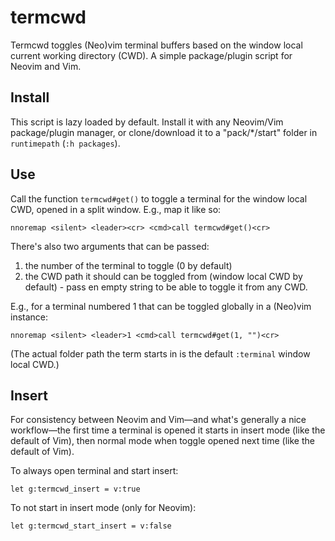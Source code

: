 # termcwd

Termcwd toggles (Neo)vim terminal buffers based on the window local current working directory (CWD). A simple package/plugin script for Neovim and Vim.

## Install

This script is lazy loaded by default. Install it with any Neovim/Vim package/plugin manager, or clone/download it to a "pack/\*/start" folder in `runtimepath` (`:h packages`).

## Use

Call the function `termcwd#get()` to toggle a terminal for the window local CWD,  opened in a split window. E.g., map it like so:

```vim
nnoremap <silent> <leader><cr> <cmd>call termcwd#get()<cr>
```

There's also two arguments that can be passed:

1. the number of the terminal to toggle (0 by default)
2. the CWD path it should can be toggled from (window local CWD by default) - pass en empty string to be able to toggle it from any CWD.

E.g., for a terminal numbered 1 that can be toggled globally in a (Neo)vim instance:

```vim
nnoremap <silent> <leader>1 <cmd>call termcwd#get(1, "")<cr>
```

(The actual folder path the term starts in is the default `:terminal` window local CWD.)

## Insert

For consistency between Neovim and Vim—and what's generally a nice workflow—the first time a terminal is opened it starts in insert mode (like the default of Vim), then normal mode when toggle opened next time (like the default of Vim).

To always open terminal and start insert:

```vim
let g:termcwd_insert = v:true
```

To not start in insert mode (only for Neovim):

```vim
let g:termcwd_start_insert = v:false
```
